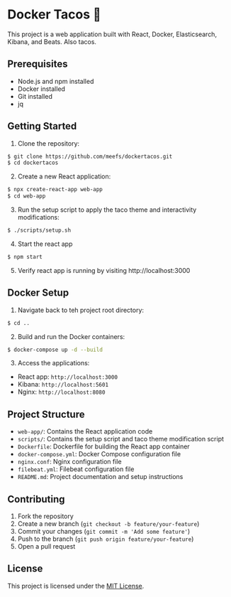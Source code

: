 # Docker Tacos 🌮

This project is a web application built with React, Docker, Elasticsearch, Kibana, and Beats. Also tacos.

## Prerequisites

- Node.js and npm installed
- Docker installed
- Git installed
- jq
## Getting Started

1. Clone the repository:
```bash
$ git clone https://github.com/meefs/dockertacos.git
$ cd dockertacos
```

2. Create a new React application:
```bash
$ npx create-react-app web-app
$ cd web-app
```
3. Run the setup script to apply the taco theme and interactivity modifications:
```bash
$ ./scripts/setup.sh
```

4. Start the react app
```bash
$ npm start
```
5. Verify react app is running by visiting http://localhost:3000

## Docker Setup
1. Navigate back to teh project root directory:
```bash
$ cd ..
```
2. Build and run the Docker containers:
```bash
$ docker-compose up -d --build
```
3. Access the applications:
- React app: `http://localhost:3000`
- Kibana: `http://localhost:5601`
- Nginx: `http://localhost:8080`

## Project Structure

- `web-app/`: Contains the React application code
- `scripts/`: Contains the setup script and taco theme modification script
- `Dockerfile`: Dockerfile for building the React app container
- `docker-compose.yml`: Docker Compose configuration file
- `nginx.conf`: Nginx configuration file
- `filebeat.yml`: Filebeat configuration file
- `README.md`: Project documentation and setup instructions

## Contributing

1. Fork the repository
2. Create a new branch (`git checkout -b feature/your-feature`)
3. Commit your changes (`git commit -m 'Add some feature'`)
4. Push to the branch (`git push origin feature/your-feature`)
5. Open a pull request

## License

This project is licensed under the [MIT License](LICENSE).